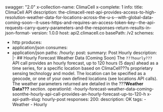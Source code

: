 swagger: "2.0"
x-collection-name: ClimaCell
x-complete: 1
info:
  title: ClimaCell API
  description: the-climacell-rest-api-provides-access-to-high-resolution-weather-data-for-locations-across-the-u-s--with-global-data-coming-soon--it-uses-https-and-requires-an-access-token-key--the-api-requests-carry-query-parameters-and-the-responses-return-results-in-json-format-
  version: 1.0.0
host: api2.climacell.co
basePath: /v2
schemes:
- http
produces:
- application/json
consumes:
- application/json
paths:
  /hourly:
    post:
      summary: Post Hourly
      description: |-
        ## Hourly Forecast Weather Data (Coming Soon)
        The ```???hourly???``` API call provides an hourly forecast, up to 120 hours (5 days) ahead as a time series, for a specific location based on ClimaCell???s proprietary sensing technology and model. The location can be specified as a geocode, or one of your own defined locations (see locations API calls). The weather parameters returned are detailed in the ???__Weather Data???__ section.
      operationId: -hourly-forecast-weather-data-coming-soonthe-hourly-api-call-provides-an-hourly-forecast-up-to-120-h
      x-api-path-slug: hourly-post
      responses:
        200:
          description: OK
      tags:
      - Weather
      - Hourly